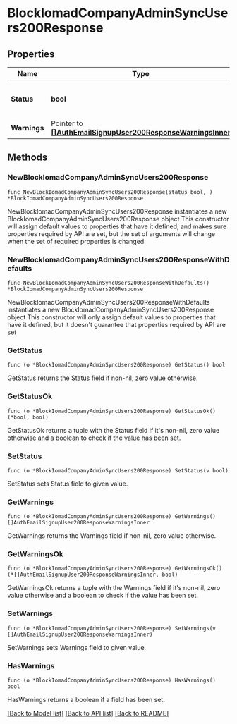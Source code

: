 # BlockIomadCompanyAdminSyncUsers200Response

## Properties

Name | Type | Description | Notes
------------ | ------------- | ------------- | -------------
**Status** | **bool** | Status: true only if token is valid | 
**Warnings** | Pointer to [**[]AuthEmailSignupUser200ResponseWarningsInner**](AuthEmailSignupUser200ResponseWarningsInner.md) |  | [optional] 

## Methods

### NewBlockIomadCompanyAdminSyncUsers200Response

`func NewBlockIomadCompanyAdminSyncUsers200Response(status bool, ) *BlockIomadCompanyAdminSyncUsers200Response`

NewBlockIomadCompanyAdminSyncUsers200Response instantiates a new BlockIomadCompanyAdminSyncUsers200Response object
This constructor will assign default values to properties that have it defined,
and makes sure properties required by API are set, but the set of arguments
will change when the set of required properties is changed

### NewBlockIomadCompanyAdminSyncUsers200ResponseWithDefaults

`func NewBlockIomadCompanyAdminSyncUsers200ResponseWithDefaults() *BlockIomadCompanyAdminSyncUsers200Response`

NewBlockIomadCompanyAdminSyncUsers200ResponseWithDefaults instantiates a new BlockIomadCompanyAdminSyncUsers200Response object
This constructor will only assign default values to properties that have it defined,
but it doesn't guarantee that properties required by API are set

### GetStatus

`func (o *BlockIomadCompanyAdminSyncUsers200Response) GetStatus() bool`

GetStatus returns the Status field if non-nil, zero value otherwise.

### GetStatusOk

`func (o *BlockIomadCompanyAdminSyncUsers200Response) GetStatusOk() (*bool, bool)`

GetStatusOk returns a tuple with the Status field if it's non-nil, zero value otherwise
and a boolean to check if the value has been set.

### SetStatus

`func (o *BlockIomadCompanyAdminSyncUsers200Response) SetStatus(v bool)`

SetStatus sets Status field to given value.


### GetWarnings

`func (o *BlockIomadCompanyAdminSyncUsers200Response) GetWarnings() []AuthEmailSignupUser200ResponseWarningsInner`

GetWarnings returns the Warnings field if non-nil, zero value otherwise.

### GetWarningsOk

`func (o *BlockIomadCompanyAdminSyncUsers200Response) GetWarningsOk() (*[]AuthEmailSignupUser200ResponseWarningsInner, bool)`

GetWarningsOk returns a tuple with the Warnings field if it's non-nil, zero value otherwise
and a boolean to check if the value has been set.

### SetWarnings

`func (o *BlockIomadCompanyAdminSyncUsers200Response) SetWarnings(v []AuthEmailSignupUser200ResponseWarningsInner)`

SetWarnings sets Warnings field to given value.

### HasWarnings

`func (o *BlockIomadCompanyAdminSyncUsers200Response) HasWarnings() bool`

HasWarnings returns a boolean if a field has been set.


[[Back to Model list]](../README.md#documentation-for-models) [[Back to API list]](../README.md#documentation-for-api-endpoints) [[Back to README]](../README.md)


